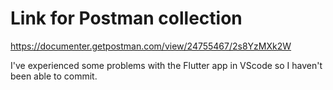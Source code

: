 # Link for Postman collection 
https://documenter.getpostman.com/view/24755467/2s8YzMXk2W

I've experienced some problems with the Flutter app in VScode so I haven't been able to commit.
